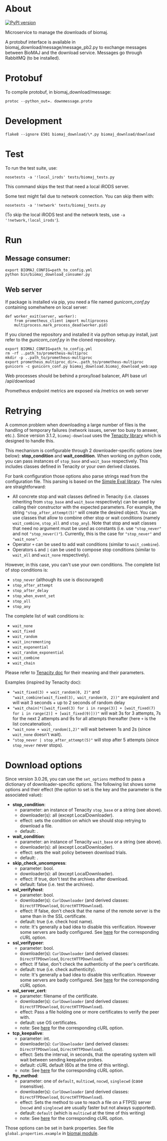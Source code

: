 # About

[![PyPI version](https://badge.fury.io/py/biomaj-download.svg)](https://badge.fury.io/py/biomaj-download)

Microservice to manage the downloads of biomaj.

A protobuf interface is available in biomaj_download/message/message_pb2.py to exchange messages between BioMAJ and the download service.
Messages go through RabbitMQ (to be installed).

# Protobuf

To compile protobuf, in biomaj_download/message:

    protoc --python_out=. downmessage.proto

# Development

    flake8 --ignore E501 biomaj_download/\*.py biomaj_download/download

# Test

To run the test suite, use:

    nosetests -a '!local_irods' tests/biomaj_tests.py

This command skips the test that need a local iRODS server.

Some test might fail due to network connection. You can skip them with:

    nosetests -a '!network' tests/biomaj_tests.py

(To skip the local iRODS test and the network tests, use `-a '!network,!local_irods'`).

# Run

## Message consumer:

    export BIOMAJ_CONFIG=path_to_config.yml
    python bin/biomaj_download_consumer.py

## Web server

If package is installed via pip, you need a file named *gunicorn_conf.py* containing somehwhere on local server:

    def worker_exit(server, worker):
        from prometheus_client import multiprocess
        multiprocess.mark_process_dead(worker.pid)

If you cloned the repository and installed it via python setup.py install, just refer to the *gunicorn_conf.py* in the cloned repository.


    export BIOMAJ_CONFIG=path_to_config.yml
    rm -rf ..path_to/prometheus-multiproc
    mkdir -p ..path_to/prometheus-multiproc
    export prometheus_multiproc_dir=..path_to/prometheus-multiproc
    gunicorn -c gunicorn_conf.py biomaj_download.biomaj_download_web:app

Web processes should be behind a proxy/load balancer, API base url /api/download

Prometheus endpoint metrics are exposed via /metrics on web server

# Retrying

A common problem when downloading a large number of files is the handling of temporary failures (network issues, server too busy to answer, etc.).
Since version 3.1.2, `biomaj-download` uses the [Tenacity library](https://github.com/jd/tenacity) which is designed to handle this.

This mechanism is configurable through 2 downloader-specific options (see below): **stop_condition** and **wait_condition**.
When working on python code, you can pass instances of `stop_base` and `wait_base` respectively.
This includes classes defined in Tenacity or your own derived classes.

For bank configuration those options also parse strings read from the configuration file.
This parsing is based on the [Simple Eval library](https://github.com/danthedeckie/simpleeval).
The rules are straightforward:

  * All concrete stop and wait classes defined in Tenacity (i.e. classes inheriting from `stop_base` and `wait_base` respectively) can be used
    by calling their constructor with the expected parameters.
    For example, the string `"stop_after_attempt(5)"` will create the desired object.
    You can use classes that allow to combine other stop or wait conditions (namely `wait_combine`, `stop_all` and `stop_any`).
	Note that stop and wait classes that need no argument must be used as constants (i.e. use `"stop_never"` and not `"stop_never()"`).
	Currently, this is the case for `"stop_never"` and `"wait_none"`.
  * Operator `+` can be used to add wait conditions (similar to `wait_combine`).
  * Operators `&` and `|` can be used to compose stop conditions (similar to `wait_all` and `wait_none` respectively).

However, in this case, you can't use your own conditions.
The complete list of stop conditions is:

* `stop_never` (although its use is discouraged)
* `stop_after_attempt`
* `stop_after_delay`
* `stop_when_event_set`
* `stop_all`
* `stop_any`

The complete list of wait conditions is:

* `wait_none`
* `wait_fixed`
* `wait_random`
* `wait_incrementing`
* `wait_exponential`
* `wait_random_exponential`
* `wait_combine`
* `wait_chain`

Please refer to [Tenacity doc](https://tenacity.readthedocs.io/en/latest/) for their meaning and their parameters.

Examples (inspired by Tenacity doc):

  * `"wait_fixed(3) + wait_random(0, 2)"` and `"wait_combine(wait_fixed(3), wait_random(0, 2))"` are equivalent and will wait 3 seconds + up to 2 seconds of random delay
  * `"wait_chain(*([wait_fixed(3) for i in range(3)] + [wait_fixed(7) for i in range(2)] + [wait_fixed(9)]))"` will wait 3s for 3 attempts, 7s for the next 2 attempts and 9s for all attempts thereafter (here `+` is the list concatenation).
  * `"wait_none + wait_random(1,2)"` will wait between 1s and 2s (since `wait_none` doesn't wait).
  * `"stop_never | stop_after_attempt(5)"` will stop after 5 attempts (since `stop_never` never stops).

# Download options

Since version 3.0.26, you can use the `set_options` method to pass a dictionary of downloader-specific options.
The following list shows some options and their effect (the option to set is the key and the parameter is the associated value):

  * **stop_condition**:
    * parameter: an instance of Tenacity `stop_base` or a string (see above).
    * downloader(s): all (except LocalDownloader).
    * effect: sets the condition on which we should stop retrying to download a file.
    * default: .
  * **wait_condition**:
    * parameter: an instance of Tenacity `wait_base` or a string (see above).
    * downloader(s): all (except LocalDownloader).
    * effect: sets the wait policy between download trials.
    * default: .
  * **skip_check_uncompress**:
    * parameter: bool.
    * downloader(s): all (except LocalDownloader).
    * effect: If true, don't test the archives after download.
    * default: false (i.e. test the archives).
  * **ssl_verifyhost**:
    * parameter: bool.
    * downloader(s): `CurlDownloader` (and derived classes: `DirectFTPDownload`, `DirectHTTPDownload`).
    * effect: If false, don't check that the name of the remote server is the same than in the SSL certificate.
    * default: true (i.e. check host name).
    * note: It's generally a bad idea to disable this verification. However some servers are badly configured. See [here](https://curl.haxx.se/libcurl/c/CURLOPT_SSL_VERIFYHOST.html) for the corresponding cURL option.
  * **ssl_verifypeer**:
    * parameter: bool.
    * downloader(s): `CurlDownloader` (and derived classes: `DirectFTPDownload`, `DirectHTTPDownload`).
    * effect: If false, don't check the authenticity of the peer's certificate.
    * default: true (i.e. check authenticity).
    * note: It's generally a bad idea to disable this verification. However some servers are badly configured. See [here](https://curl.haxx.se/libcurl/c/CURLOPT_SSL_VERIFYPEER.html) for the corresponding cURL option.
  * **ssl_server_cert**:
    * parameter: filename of the certificate.
    * downloader(s): `CurlDownloader` (and derived classes: `DirectFTPDownload`, `DirectHTTPDownload`).
    * effect: Pass a file holding one or more certificates to verify the peer with.
    * default: use OS certificates.
    * note: See [here](https://curl.haxx.se/libcurl/c/CURLOPT_CAINFO.html) for the corresponding cURL option.
  * **tcp_keepalive**:
    * parameter: int.
    * downloader(s): `CurlDownloader` (and derived classes: `DirectFTPDownload`, `DirectHTTPDownload`).
    * effect: Sets the interval, in seconds, that the operating system will wait between sending keepalive probes.
    * default: cURL default (60s at the time of this writing).
    * note: See [here](https://curl.haxx.se/libcurl/c/CURLOPT_TCP_KEEPINTVL.html) for the corresponding cURL option.
  * **ftp_method**:
    * parameter: one of `default`, `multicwd`, `nocwd`, `singlecwd` (case insensitive).
    * downloader(s): `CurlDownloader` (and derived classes: `DirectFTPDownload`, `DirectHTTPDownload`).
    * effect: Sets the method to use to reach a file on a FTP(S) server (`nocwd` and `singlecwd` are usually faster but not always supported).
    * default: `default` (which is `multicwd` at the time of this writing)
    * note: See [here](https://curl.haxx.se/libcurl/c/CURLOPT_FTP_FILEMETHOD.html) for the corresponding cURL option.

Those options can be set in bank properties.
See file `global.properties.example` in [biomaj module](https://github.com/genouest/biomaj).
